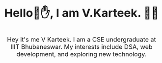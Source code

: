 <center style="font-size: 32px;">

### Hello👋✋, I am V.Karteek. 👨‍💻

</center>

<div style="font-size: 20px; text-align: center;">
Hey it's me V Karteek. I am a CSE undergraduate at IIIT Bhubaneswar. My interests include DSA, web development, and exploring new technology.
</div>
